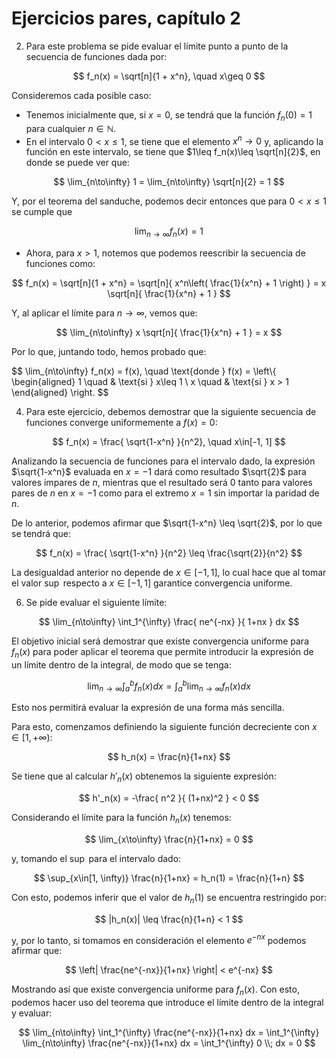 # Ejercicios pares, capítulo 2

2. Para este problema se pide evaluar el límite punto a punto de la secuencia de funciones dada por:

$$ f_n(x) = \sqrt[n]{1 + x^n}, \quad x\geq 0 $$

Consideremos cada posible caso:

* Tenemos inicialmente que, si $x=0$, se tendrá que la función $f_n(0)=1$ para cualquier $n\in\mathbb{N}$.
* En el intervalo $0 < x \leq 1$, se tiene que el elemento $x^n \to 0$ y, aplicando la función en este intervalo, se tiene que $1\leq f_n(x)\leq \sqrt[n]{2}$, en donde se puede ver que:

$$ \lim_{n\to\infty} 1 = \lim_{n\to\infty} \sqrt[n]{2} = 1 $$

Y, por el teorema del sanduche, podemos decir entonces que para $0 < x \leq 1$ se cumple que

$$ \lim_{n\to\infty} f_n(x) = 1 $$

* Ahora, para $x>1$, notemos que podemos reescribir la secuencia de funciones como:

$$ f_n(x) = \sqrt[n]{1 + x^n} = \sqrt[n]{ x^n\left( \frac{1}{x^n} + 1 \right) } = x \sqrt[n]{ \frac{1}{x^n} + 1 } $$

Y, al aplicar el límite para $n\to\infty$, vemos que:

$$ \lim_{n\to\infty} x \sqrt[n]{ \frac{1}{x^n} + 1 } = x $$

Por lo que, juntando todo, hemos probado que:

$$ \lim_{n\to\infty} f_n(x) = f(x), \quad \text{donde } f(x) = 
\left\\{
    \begin{aligned}
        1 \quad & \text{si } x\leq 1 \\
        x \quad & \text{si } x > 1
    \end{aligned}
\right.
$$


4. Para este ejercicio, debemos demostrar que la siguiente secuencia de funciones converge uniformemente a $f(x)=0$:

$$ f_n(x) = \frac{ \sqrt{1-x^n} }{n^2}, \quad x\in[-1, 1] $$

Analizando la secuencia de funciones para el intervalo dado, la expresión $\sqrt{1-x^n}$ evaluada en $x=-1$ dará como resultado $\sqrt{2}$ para valores impares de $n$, mientras que el resultado será 0 tanto para valores pares de $n$ en $x=-1$ como para el extremo $x=1$ sin importar la paridad de $n$.

De lo anterior, podemos afirmar que $\sqrt{1-x^n} \leq \sqrt{2}$, por lo que se tendrá que:

$$ f_n(x) = \frac{ \sqrt{1-x^n} }{n^2} \leq \frac{\sqrt{2}}{n^2} $$

La desigualdad anterior no depende de $x \in [-1, 1]$, lo cual hace que al tomar el valor $\sup$ respecto a $x \in [-1, 1]$ garantice convergencia uniforme.


6. Se pide evaluar el siguiente límite:

$$ \lim_{n\to\infty} \int_1^{\infty} \frac{ ne^{-nx} }{ 1+nx } dx $$

El objetivo inicial será demostrar que existe convergencia uniforme para $f_n(x)$ para poder aplicar el teorema que permite introducir la expresión de un límite dentro de la integral, de modo que se tenga:

$$ \lim_{n\to\infty} \int_a^b f_n(x) dx = \int_a^b \lim_{n\to\infty} f_n(x) dx $$

Esto nos permitirá evaluar la expresión de una forma más sencilla.

Para esto, comenzamos definiendo la siguiente función decreciente con $x\in [1, +\infty)$:

$$ h_n(x) = \frac{n}{1+nx} $$

Se tiene que al calcular $h'_n(x)$ obtenemos la siguiente expresión:

$$ h'_n(x) = -\frac{ n^2 }{ (1+nx)^2 } < 0 $$

Considerando el límite para la función $h_n(x)$ tenemos:

$$ \lim_{x\to\infty} \frac{n}{1+nx} = 0 $$

y, tomando el $\sup$ para el intervalo dado:

$$ \sup_{x\in[1, \infty)} \frac{n}{1+nx} = h_n(1) = \frac{n}{1+n} $$

Con esto, podemos inferir que el valor de $h_n(1)$ se encuentra restringido por:

$$ |h_n(x)| \leq \frac{n}{1+n} < 1 $$

y, por lo tanto, si tomamos en consideración el elemento $e^{-nx}$ podemos afirmar que:

$$ \left| \frac{ne^{-nx}}{1+nx} \right| < e^{-nx} $$

Mostrando así que existe convergencia uniforme para $f_n(x)$. Con esto, podemos hacer uso del teorema que introduce el límite dentro de la integral y evaluar:

$$ \lim_{n\to\infty} \int_1^{\infty} \frac{ne^{-nx}}{1+nx} dx = \int_1^{\infty} \lim_{n\to\infty} \frac{ne^{-nx}}{1+nx} dx = \int_1^{\infty} 0 \\; dx = 0 $$